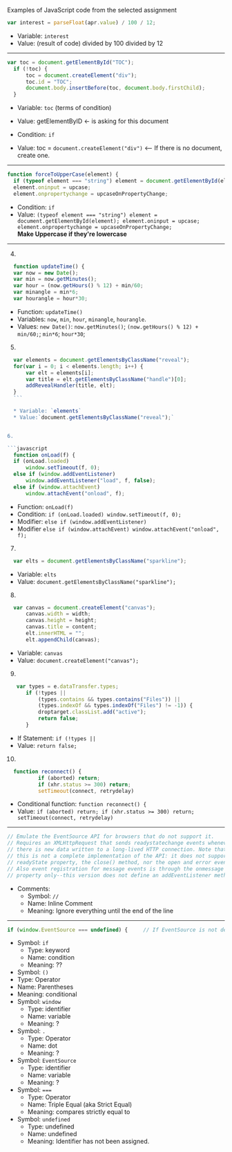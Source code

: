 
Examples of JavaScript code from the selected assignment


```javascript
var interest = parseFloat(apr.value) / 100 / 12;
```
* Variable: `interest`
* Value: (result of code) divided by 100 divided by 12

----

```javascript
var toc = document.getElementById("TOC");
  if (!toc) {
      toc = document.createElement("div");
      toc.id = "TOC";
      document.body.insertBefore(toc, document.body.firstChild);
  }
```
* Variable: `toc` (terms of condition)
* Value: getElementByID <- is asking for this document

* Condition: `if`
* Value: toc = `document.createElement("div")` <-- If there is no document, create one.

----

```javascript
function forceToUpperCase(element) {
  if (typeof element === "string") element = document.getElementById(element);
  element.oninput = upcase;
  element.onpropertychange = upcaseOnPropertyChange;
```
* Condition: `if`
* Value: `(typeof element === "string") element = document.getElementById(element);
          element.oninput = upcase;
          element.onpropertychange = upcaseOnPropertyChange;`  
**Make Uppercase if they're lowercase**

----

4.

  ```javascript
    function updateTime() {
    var now = new Date();
    var min = now.getMinutes();
    var hour = (now.getHours() % 12) + min/60;
    var minangle = min*6;
    var hourangle = hour*30;
  ```

  * Function: `updateTime()`
  * Variables: `now`, `min`, `hour`, `minangle`, `hourangle`.
  * Values: `new Date()`: `now.getMinutes()`; `(now.getHours() % 12) + min/60;`; `min*6`; `hour*30`;

5.

  ```javascript
    var elements = document.getElementsByClassName("reveal");
    for(var i = 0; i < elements.length; i++) {
        var elt = elements[i];
        var title = elt.getElementsByClassName("handle")[0];
        addRevealHandler(title, elt);
    }
    ```

    * Variable: `elements`
    * Value:`document.getElementsByClassName("reveal");`


6.

  ```javascript
    function onLoad(f) {
    if (onLoad.loaded)
        window.setTimeout(f, 0);
    else if (window.addEventListener)
        window.addEventListener("load", f, false);
    else if (window.attachEvent)
        window.attachEvent("onload", f);
  ```
  * Function: `onLoad(f)`
  * Condition: `if (onLoad.loaded) window.setTimeout(f, 0);`
  * Modifier: `else if (window.addEventListener)`
  * Modifier `else if (window.attachEvent) window.attachEvent("onload", f);`

7.

  ```javascript
    var elts = document.getElementsByClassName("sparkline");
  ```

  * Variable: `elts`
  * Value: `document.getElementsByClassName("sparkline");`

8.

  ```javascript
    var canvas = document.createElement("canvas");
        canvas.width = width;
        canvas.height = height;
        canvas.title = content;
        elt.innerHTML = "";
        elt.appendChild(canvas);
  ```

  * Variable: `canvas`
  * Value: `document.createElement("canvas");`


9.

  ```javascript
     var types = e.dataTransfer.types;
        if (!types ||
            (types.contains && types.contains("Files")) ||
            (types.indexOf && types.indexOf("Files") != -1)) {
            droptarget.classList.add("active");
            return false;
        }
  ```

  * If Statement: `if (!types ||`
  * Value: `return false;`


10.

  ```javascript
    function reconnect() {
            if (aborted) return;
            if (xhr.status >= 300) return;
            setTimeout(connect, retrydelay)
  ```

  * Conditional function: `function reconnect() {`
  * Value: `if (aborted) return; if (xhr.status >= 300) return; setTimeout(connect, retrydelay)`

----

```javascript
// Emulate the EventSource API for browsers that do not support it.
// Requires an XMLHttpRequest that sends readystatechange events whenever
// there is new data written to a long-lived HTTP connection. Note that
// this is not a complete implementation of the API: it does not support the
// readyState property, the close() method, nor the open and error events.
// Also event registration for message events is through the onmessage
// property only--this version does not define an addEventListener method.
```

* Comments:
  * Symbol: `//`
  * Name: Inline Comment
  * Meaning: Ignore everything until the end of the line

---

```javascript
if (window.EventSource === undefined) {     // If EventSource is not defined,
```

* Symbol: `if`
  * Type: keyword
  * Name: condition
  * Meaning: ??
*  Symbol: `()`
  * Type: Operator
  *  Name: Parentheses
  *  Meaning: conditional
* Symbol: `window`
  * Type: identifier
  * Name: variable
  * Meaning: ?
* Symbol: `.`
  * Type: Operator
  * Name: dot
  * Meaning: ?
* Symbol: `EventSource`
  * Type: identifier
  * Name: variable
  * Meaning: ?
* Symbol: `===`
  * Type: Operator
  * Name: Triple Equal (aka Strict Equal)
  * Meaning: compares strictly equal to
* Symbol: `undefined`
  * Type: undefined
  * Name: undefined
  * Meaning: Identifier has not been assigned.
